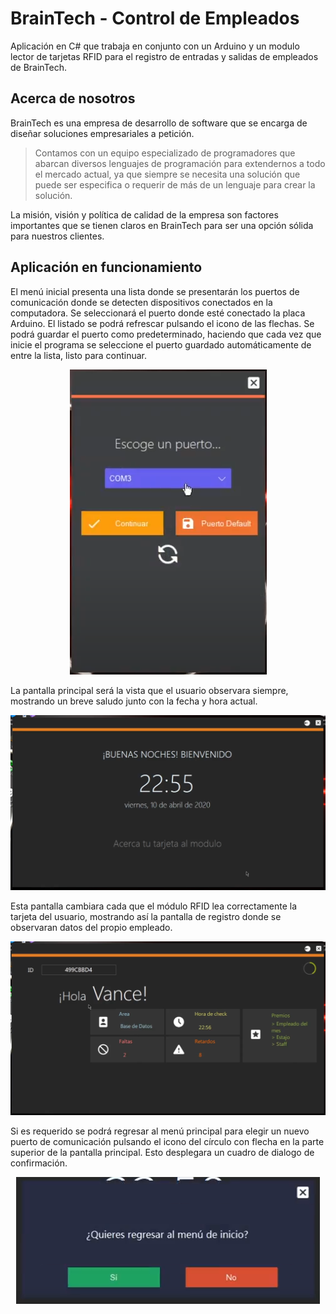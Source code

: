 # BrainTech - Control de Empleados

Aplicación en C# que trabaja en conjunto con un Arduino y un modulo lector de tarjetas RFID para el registro de entradas y salidas de empleados de BrainTech.

## Acerca de nosotros

BrainTech es una empresa de desarrollo de software que se encarga de diseñar soluciones empresariales a petición.

> Contamos con un equipo especializado de programadores que abarcan diversos lenguajes de programación para extendernos a todo el mercado actual, ya que siempre se necesita una solución que puede ser especifica o requerir de más de un lenguaje para crear la solución.

La misión, visión y política de calidad de la empresa son factores importantes que se tienen claros en BrainTech para ser una opción sólida para nuestros clientes.

## Aplicación en funcionamiento

El menú inicial presenta una lista donde se presentarán los puertos de comunicación donde se detecten dispositivos conectados en la computadora. Se seleccionará el puerto donde esté conectado la placa Arduino. El listado se podrá refrescar pulsando el icono de las flechas.
Se podrá guardar el puerto como predeterminado, haciendo que cada vez que inicie el programa se seleccione el puerto guardado automáticamente de entre la lista, listo para continuar.
<p align="center">
  <img src="docs/braintech-control-empleados-menu-inicial.png" alt="Menú inicial"/>
</p>

La pantalla principal será la vista que el usuario observara siempre, mostrando un breve saludo junto con la fecha y hora actual.
<p align="center">
  <img src="docs/braintech-control-empleados-pantalla-principal.png" alt="Pantalla principal"/>
</p>

Esta pantalla cambiara cada que el módulo RFID lea correctamente la tarjeta del usuario, mostrando así la pantalla de registro donde se observaran datos del propio empleado.
<p align="center">
  <img src="docs/braintech-control-empleados-pantalla-principal-ejemplo.png" alt="Pantalla de registro"/>
</p>

Si es requerido se podrá regresar al menú principal para elegir un nuevo puerto de comunicación pulsando el icono del círculo con flecha en la parte superior de la pantalla principal. Esto desplegara un cuadro de dialogo de confirmación.
<p align="center">
  <img src="docs/braintech-control-empleados-cuadro-retorno.png" alt="Cuadro de dialogo de confirmación"/>
</p>
